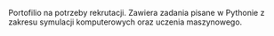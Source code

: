 Portofilio na potrzeby rekrutacji. Zawiera zadania pisane w Pythonie z zakresu symulacji komputerowych oraz uczenia maszynowego.
